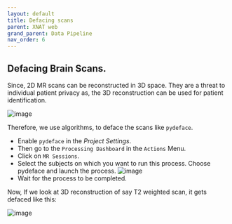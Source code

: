 ```yaml
---
layout: default
title: Defacing scans
parent: XNAT web
grand_parent: Data Pipeline
nav_order: 6
---
```


## Defacing Brain Scans.
Since, 2D MR scans can be reconstructed in 3D space. They are a threat to individual patient privacy as, the 3D reconstruction can be used for patient identification.

![image](https://user-images.githubusercontent.com/40626584/200278989-c876e985-0f39-4d26-9c03-f19402c05b9f.png)



Therefore, we use algorithms, to deface the scans like ``pydeface``. 
- Enable ``pydeface`` in the _Project Settings_.
- Then go to the ``Processing Dashboard`` in the ``Actions`` Menu.
- Click on ``MR Sessions``.
- Select the subjects on which you want to run this process. Choose pydeface and launch the process.
![image](https://user-images.githubusercontent.com/40626584/200383199-065f14c9-3059-4a34-9693-b90f07ab14db.png)
- Wait for the process to be completed.

Now, If we look at 3D reconstruction of say T2 weighted scan, it gets defaced like this:


![image](https://user-images.githubusercontent.com/40626584/200383678-01395bd9-c276-4a91-8349-57649767313a.png)


